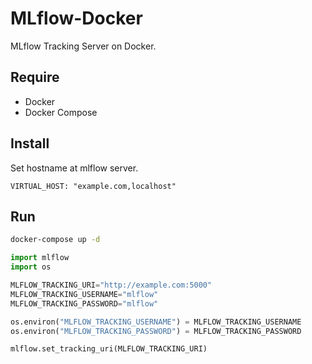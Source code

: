 # MLflow-Docker

MLflow Tracking Server on Docker.

## Require

- Docker
- Docker Compose

## Install

Set hostname at mlflow server.

```
VIRTUAL_HOST: "example.com,localhost"
```

## Run

```bash
docker-compose up -d
```

```python
import mlflow
import os

MLFLOW_TRACKING_URI="http://example.com:5000"
MLFLOW_TRACKING_USERNAME="mlflow"
MLFLOW_TRACKING_PASSWORD="mlflow"

os.environ("MLFLOW_TRACKING_USERNAME") = MLFLOW_TRACKING_USERNAME
os.environ("MLFLOW_TRACKING_PASSWORD") = MLFLOW_TRACKING_PASSWORD

mlflow.set_tracking_uri(MLFLOW_TRACKING_URI)
```
